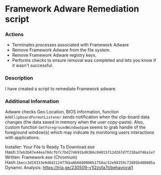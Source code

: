 # Framework Adware Remediation script

### Actions
- Terminates processes associated with Framework Adware
- Remove Framework Adware from the file system.
- Remove Framework Adware registry keys.
- Performs checks to ensure removal was completed and lets you know if it wasn't successful.

### Description

I have created a script to remediate Framework adware.

### Additional Information

Adware checks Geo Location, BIOS Information, function `AddClipboardFormatListener` sends notification when the clip-board data changes (the data saved in memory when the user copy-paste).  Also, custom function `GetForegroundWindowSpam` seems to grab handle of the foreground window(s) which may indicate its monitoring users interactions with applications.

Installer: Your File Is Ready To Download.exe  
Hash:`37eb3b07e44ea70dcfb7c7bd274691bd0366c04815f12d267d7f210adf48a1e7`  
Written: Framework.exe (Chromium)  
Hash:`1becc3d19333e9d8d212477bba8b6680906b1758ac52e98159c72895b480805a`  
Dynamic Analysis: https://tria.ge/230509-v1l2zsfa7t/behavioral1  
